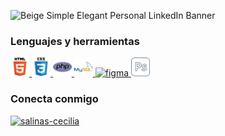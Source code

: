 
![Beige Simple Elegant Personal LinkedIn Banner](https://github.com/CeciliaSalinas/CeciliaSalinas/assets/91616144/efaf5563-1aeb-4e5e-970e-dd3173a6d18a)
<p align="left">

<h3 align="left">Lenguajes y herramientas</h3>
<p align="left"> 


  <a href="https://www.w3.org/html/" target="_blank" rel="noreferrer"> 
  <img src="https://raw.githubusercontent.com/devicons/devicon/master/icons/html5/html5-original-wordmark.svg" alt="html5" width="30" height="30"/> </a> 
  
  <a href="https://www.w3schools.com/css/" target="_blank" rel="noreferrer"> 
  <img src="https://raw.githubusercontent.com/devicons/devicon/master/icons/css3/css3-original-wordmark.svg" alt="css3" width="30" height="30"/> </a> 

  <a href="https ://www.php.net" target="_blank" rel="noreferrer"> 
  <img src="https://raw.githubusercontent.com/devicons/devicon/master/icons/php/php-original.svg " alt="php" width="30" height="30"/> </a> 

  <a href="https://www.mysql.com/" target="_blank" rel="noreferrer"> 
    <img src="https://raw.githubusercontent.com/devicons/devicon/master/icons/mysql/mysql-original-wordmark.svg" alt="mysql" width="30" height="30"/> </a> 

 <a href="https://www.figma.com/" target="_blank" rel="noreferrer"> 
    <img src="https://www.vectorlogo.zone/logos/figma/figma-icon.svg" alt="figma" width="30" height ="30"/> </a> 
    
 <a href="https ://www.photoshop.com/" target="_blank" rel="noreferrer"> 
 <img src="https://raw.githubusercontent.com/devicons/devicon/master/icons/photoshop/photoshop-line.svg" alt="photoshop" whidth="30" height="30"/> </a>

<h3 align="left">Conecta conmigo</h3>
<p align="left">
<a href="https://linkedin.com/in/salinas-cecilia" target="_blank">
  <img src= "https://raw.githubusercontent.com/rahuldkjain/github-profile-readme-generator/master/src/images/icons/Social/linked-in-alt.svg" alt="salinas-cecilia" height="20 " width="30" /></a>



